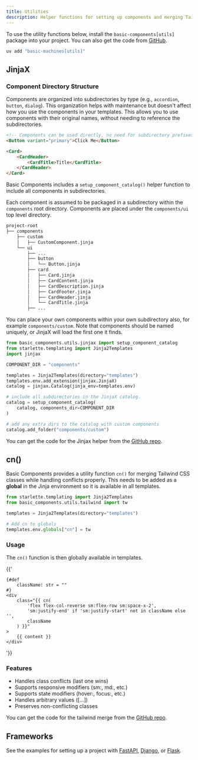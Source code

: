 ```yaml
---
title: Utilities
description: Helper functions for setting up components and merging Tailwind classes
---
```


<Prose>

To use the utility functions below, install the `basic-components[utils]` package into your project. You can also get the code
from [GitHub](https://github.com/basicmachines-co/basic-components/tree/main/basic_components/utils). 

```bash
uv add "basic-machines[utils]" 
```

## JinjaX 

### Component Directory Structure

Components are organized into subdirectories by type (e.g., `accordion`, `button`, `dialog`). 
This organization helps with maintenance but doesn't affect how you use the components in your templates. This allows 
you to use components with their original names, without needing to reference the subdirectories.

```html
<!-- Components can be used directly, no need for subdirectory prefixes -->
<Button variant="primary">Click Me</Button>

<Card>
    <CardHeader>
        <CardTitle>Title</CardTitle>
    </CardHeader>
</Card>
```

Basic Components includes a `setup_component_catalog()` helper function to include all components in subdirectories. 

Each component is assumed to be packaged in a subdirectory within the `components` root directory. Components are placed under the 
`components/ui` top level directory. 

```bash
project-root
├── components
    ├── custom
    │   ├── CustomComponent.jinja
    └── ui
        ├── ...
        ├── button
        │   └── Button.jinja
        ├── card
        │   ├── Card.jinja
        │   ├── CardContent.jinja
        │   ├── CardDescription.jinja
        │   ├── CardFooter.jinja
        │   ├── CardHeader.jinja
        │   └── CardTitle.jinja
        ├── ...
```

You can place your own components within your own subdirectory also, for example `components/custom`. Note that components 
should be named uniquely, or JinjaX will load the first one it finds. 

```python
from basic_components.utils.jinjax import setup_component_catalog
from starlette.templating import Jinja2Templates
import jinjax

COMPONENT_DIR = "components"

templates = Jinja2Templates(directory="templates")
templates.env.add_extension(jinjax.JinjaX)
catalog = jinjax.Catalog(jinja_env=templates.env)

# include all subdirectories in the JinjaX catalog. 
catalog = setup_component_catalog(
    catalog, components_dir=COMPONENT_DIR
)

# add any extra dirs to the catalog with custom components
catalog.add_folder("components/custom")
```

You can get the code for the Jinjax helper from the [GitHub repo](https://github.com/basicmachines-co/basic-components/blob/main/basic_components/utils/jinjax.py).



## cn()

Basic Components provides a utility function `cn()` for merging Tailwind CSS classes while handling conflicts properly. 
This needs to be added as a **global** in the Jinja environment so it is available in all templates.  

```python
from starlette.templating import Jinja2Templates
from basic_components.utils.tailwind import tw

templates = Jinja2Templates(directory="templates")

# Add cn to globals
templates.env.globals["cn"] = tw
```

### Usage

The `cn()` function is then globally available in templates.

{{'
```jinja
{#def
    className: str = ""
#}
<div 
    class="{{ cn(
        'flex flex-col-reverse sm:flex-row sm:space-x-2',
        'sm:justify-end' if 'sm:justify-start' not in className else '',
        className
    ) }}"
>
    {{ content }}
</div>
```
'}}

### Features

- Handles class conflicts (last one wins)
- Supports responsive modifiers (sm:, md:, etc.)
- Supports state modifiers (hover:, focus:, etc.)
- Handles arbitrary values ([...])
- Preserves non-conflicting classes

You can get the code for the tailwind merge from the [GitHub repo](https://github.com/basicmachines-co/basic-components/blob/main/basic_components/utils/tailwind.py).

## Frameworks

See the examples for setting up a project with [FastAPI](/docs/fastapi), [Django](/docs/django), or [Flask](/docs/flask).

</Prose>